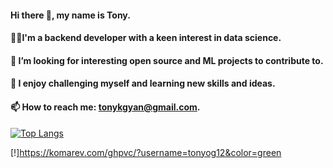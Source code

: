 #### Hi there 👋, my name is Tony.
#### 👨‍💻I'm a backend developer with a keen interest in data science.
#### 🤔 I’m looking for interesting open source and ML projects to contribute to.
#### 🌱 I enjoy challenging myself and learning new skills and ideas.
#### 📫 How to reach me: tonykgyan@gmail.com.










<!--
**TONYOG12/TONYOG12** is a ✨ _special_ ✨ repository because its `README.md` (this file) appears on your GitHub profile.

Here are some ideas to get you started:


-  I’m currently learning ...
- 
- 
- 💬 Ask me about ...
- 
- 😄 Pronouns: ...
- ⚡ Fun fact: ...
-->


[![Top Langs](https://github-readme-stats.vercel.app/api/top-langs/?username=tonyog12&show_icons=true&theme=dark&hide=css)](https://github.com/anuraghazra/github-readme-stats)

[!]https://komarev.com/ghpvc/?username=tonyog12&color=green





